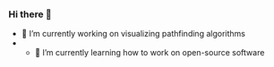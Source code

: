 ### Hi there 👋

- 🔭 I’m currently working on visualizing pathfinding algorithms
- - 🌱 I’m currently learning how to work on open-source software
<!--
**Evan-Peterson/Evan-Peterson** is a ✨ _special_ ✨ repository because its `README.md` (this file) appears on your GitHub profile.

Here are some ideas to get you started:



- 👯 I’m looking to collaborate on ...
- 🤔 I’m looking for help with ...
- 💬 Ask me about ...
- 📫 How to reach me: ...
- 😄 Pronouns: ...
- ⚡ Fun fact: ...
-->
